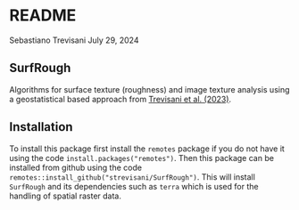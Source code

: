 README
================
Sebastiano Trevisani
July 29, 2024

## SurfRough

Algorithms for surface texture (roughness) and image texture analysis
using a geostatistical based approach from [Trevisani et
al. (2023)](https://doi.org/10.1016/j.geomorph.2023.108838).

## Installation

To install this package first install the `remotes` package if you do
not have it using the code `install.packages("remotes")`. Then this
package can be installed from github using the code
`remotes::install_github("strevisani/SurfRough")`. This will install
`SurfRough` and its dependencies such as `terra` which is used for the
handling of spatial raster data.

